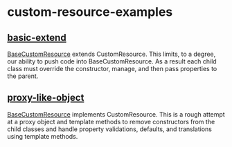 # custom-resource-examples

## [basic-extend](./src/basic-extend)

[BaseCustomResource](./basic-extend/base-custom-resource.ts) extends CustomResource.
This limits, to a degree, our ability to push code into BaseCustomResource. As a result
each child class must override the constructor, manage, and then pass properties
to the parent.

## [proxy-like-object](./src/proxy-like-object)

[BaseCustomResource](./proxy-like-object/base-custom-resource.ts) implements CustomResource.
This is a rough attempt at a proxy object and template methods to remove constructors
from the child classes and handle property validations, defaults, and translations using
template methods.
